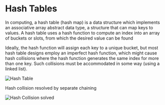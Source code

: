 # Hash Tables

In computing, a hash table (hash map) is a data structure which implements an associative array abstract data type, a structure that can map keys to values. A hash table uses a hash function to compute an index into an array of buckets or slots, from which the desired value can be found

Ideally, the hash function will assign each key to a unique bucket, but most hash table designs employ an imperfect hash function, which might cause hash collisions where the hash function generates the same index for more than one key. Such collisions must be accommodated in some way (using a linked list).

![Hash Table](https://camo.githubusercontent.com/9ad322f07bd2a15c9ec9eca7bf8ab0ec2abcd05726ed9ddaffedf4ff2d9ac904/68747470733a2f2f75706c6f61642e77696b696d656469612e6f72672f77696b6970656469612f636f6d6d6f6e732f372f37642f486173685f7461626c655f335f315f315f305f315f305f305f53502e737667)

Hash collision resolved by separate chaining

![Hash Collision solved](https://camo.githubusercontent.com/b5773cab5b0226e1003ef787fc7deb196525eab273cf3ccb152a89bcc77ad31c/68747470733a2f2f75706c6f61642e77696b696d656469612e6f72672f77696b6970656469612f636f6d6d6f6e732f642f64302f486173685f7461626c655f355f305f315f315f315f315f315f4c4c2e737667)
